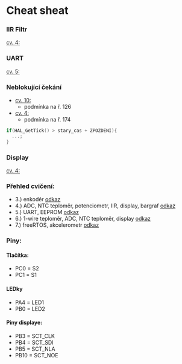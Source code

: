 # Cheat sheat
### IIR Filtr
[cv. 4: ](https://github.com/JanRajm/Microcontrollers-and-embedded-systems/tree/MSK/cv04/Core/Src)

### UART
[cv. 5: ](https://github.com/JanRajm/Microcontrollers-and-embedded-systems/blob/MSK/cv05/cv05/Core/Src/main.c)

### Neblokující čekání
- [cv. 10:](https://github.com/JanRajm/Microcontrollers-and-embedded-systems/blob/MSK/cv10/Core/Src/main.c)
  - podmínka na ř. 126
- [cv. 4:](https://github.com/JanRajm/Microcontrollers-and-embedded-systems/blob/MSK/cv04/Core/Src/main.c)
  - podmínka na ř. 174
```c
if(HAL_GetTick() > stary_cas + ZPOZDENI){
  ...;
}
```

### Display
[cv. 4:](https://github.com/JanRajm/Microcontrollers-and-embedded-systems/tree/MSK/cv04/Core/Src)

### Přehled cvičení:
 - 3.) enkodér [odkaz](https://github.com/JanRajm/Microcontrollers-and-embedded-systems/blob/MSK/cv03_HAL/Core/Src/main.c)
 - 4.) ADC, NTC teploměr, potenciometr, IIR, display, bargraf [odkaz](https://github.com/JanRajm/Microcontrollers-and-embedded-systems/blob/MSK/cv04/Core/Src/main.c)
 - 5.) UART, EEPROM [odkaz](https://github.com/JanRajm/Microcontrollers-and-embedded-systems/blob/MSK/cv05/cv05/Core/Src/main.c)
 - 6.) 1-wire teploměr, ADC, NTC teploměr, display  [odkaz](https://github.com/JanRajm/Microcontrollers-and-embedded-systems/blob/MSK/cv06/Core/Src/main.c)
 - 7.) freeRTOS, akcelerometr [odkaz](https://github.com/JanRajm/Microcontrollers-and-embedded-systems/blob/MSK/cv07/Core/Src/main.c)

### Piny:
#### Tlačítka:
 - PC0 = S2
 - PC1 = S1
#### LEDky
 - PA4 = LED1
 - PB0 = LED2

#### Piny displaye:
 - PB3 = SCT_CLK
 - PB4 = SCT_SDI
 - PB5 = SCT_NLA
 - PB10 = SCT_NOE

